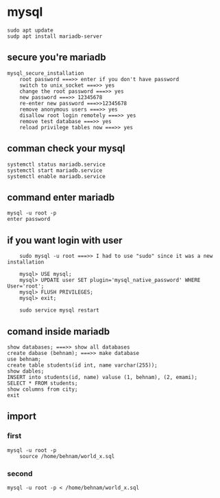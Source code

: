 # mysql
    sudo apt update
    sudp apt install mariadb-server

    
## secure you're mariadb
    mysql_secure_installation
        root password ===>> enter if you don't have password
        switch to unix_socket ===>> yes
        change the root password ===>> yes
        new password ===>> 12345678
        re-enter new password ===>>12345678 
        remove anonymous users ===>> yes
        disallow root login remotely ===>> yes
        remove test database ===>> yes
        reload privilege tables now ===>> yes
    

## comman check your mysql
    systemctl status mariadb.service
    systemctl start mariadb.service
    systemctl enable mariadb.service

## command enter mariadb
    mysql -u root -p
    enter password

##  if you want login with user    
        sudo mysql -u root ===>> I had to use "sudo" since it was a new installation

        mysql> USE mysql;
        mysql> UPDATE user SET plugin='mysql_native_password' WHERE User='root';
        mysql> FLUSH PRIVILEGES;
        mysql> exit;

        sudo service mysql restart
    
## comand inside mariadb
    show databases; ===>> show all databases
    create dabase (behnam); ===>> make database
    use behnam;
    create table students(id int, name varchar(255));
    show dables;
    INSERT into students(id, name) valuse (1, behnam), (2, emami);
    SELECT * FROM students;
    show columns from city;
    exit

## import
### first
    mysql -u root -p
        source /home/behnam/world_x.sql
### second    
    mysql -u root -p < /home/behnam/world_x.sql





